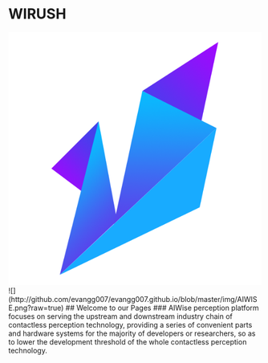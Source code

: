 #  WIRUSH

<img src="../img/AIWISE.png">
![](http://github.com/evangg007/evangg007.github.io/blob/master/img/AIWISE.png?raw=true)
## Welcome to our Pages
### AIWise perception platform focuses on serving the upstream and downstream industry chain of contactless perception technology, providing a series of convenient parts and hardware systems for the majority of developers or researchers, so as to lower the development threshold of the whole contactless perception technology.  
